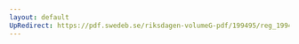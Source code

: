 ```yaml
---
layout: default
UpRedirect: https://pdf.swedeb.se/riksdagen-volumeG-pdf/199495/reg_199495/reg_199495_0359.pdf
---
```

